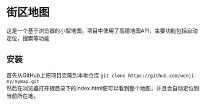 # 街区地图

这是一个基于浏览器的小型地图，项目中使用了高德地图API，主要功能包括自动定位，搜索等功能

## 安装

首先从GitHub上把项目克隆到本地仓库
```git clone https://github.com/wenji-my/mymap.git```<br>
然后在浏览器打开根目录下的index.html便可以看到整个地图，并且会自动定位到当前所在地。